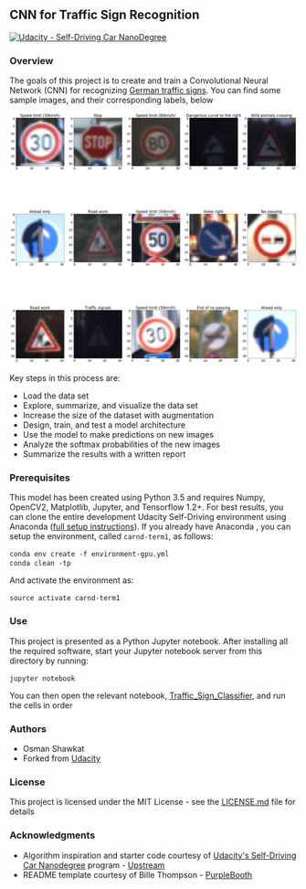 ## CNN for Traffic Sign Recognition
[![Udacity - Self-Driving Car NanoDegree](https://s3.amazonaws.com/udacity-sdc/github/shield-carnd.svg)](http://www.udacity.com/drive)

### Overview

The goals of this project is to create and train a Convolutional Neural Network (CNN) for recognizing [German traffic signs](http://benchmark.ini.rub.de/?section=gtsrb&subsection=dataset).  You can find some sample images, and their corresponding labels, below

![Sample training data](./output/training_data_sample.png)


Key steps in this process are:

* Load the data set
* Explore, summarize, and visualize the data set
* Increase the size of the dataset with augmentation
* Design, train, and test a model architecture
* Use the model to make predictions on new images
* Analyze the softmax probabilities of the new images
* Summarize the results with a written report

### Prerequisites

This model has been created using Python 3.5 and requires Numpy, OpenCV2, Matplotlib, Jupyter, and Tensorflow 1.2+.  For best results, you can clone the entire development Udacity Self-Driving environment using Anaconda ([full setup instructions](https://github.com/udacity/CarND-Term1-Starter-Kit/blob/master/doc/configure_via_anaconda.md)).  If you already have Anaconda , you can setup the environment, called ```carnd-term1```, as follows:

```
conda env create -f environment-gpu.yml
conda clean -tp
```

And activate the environment as:
```
source activate carnd-term1
```

### Use

This project is presented as a Python Jupyter notebook.  After installing all the required software, start your Jupyter notebook server from this directory by running:

```
jupyter notebook
```

You can then open the relevant notebook, [Traffic_Sign_Classifier](./Traffic_Sign_Classifier.ipynb), and run the cells in order


### Authors

* Osman Shawkat
* Forked from [Udacity](https://github.com/udacity/CarND-Traffic-Sign-Classifier-Project)

### License

This project is licensed under the MIT License - see the [LICENSE.md](LICENSE.md) file for details

### Acknowledgments

* Algorithm inspiration and starter code courtesy of [Udacity's Self-Driving Car Nanodegree](https://www.udacity.com/course/self-driving-car-engineer-nanodegree--nd013) program - [Upstream](https://github.com/udacity/CarND-Traffic-Sign-Classifier-Project)
* README template courtesy of Bille Thompson - [PurpleBooth](https://github.com/PurpleBooth)
